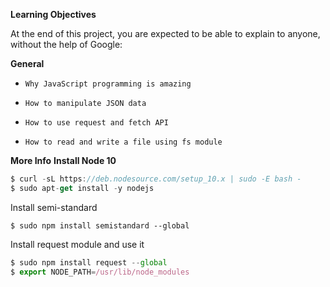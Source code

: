 **Learning Objectives**

At the end of this project, you are expected to be able to explain to anyone, without the help of Google:

**General**

-     Why JavaScript programming is amazing
-     How to manipulate JSON data
-     How to use request and fetch API
-     How to read and write a file using fs module

**More Info**
**Install Node 10**
```javascript
$ curl -sL https://deb.nodesource.com/setup_10.x | sudo -E bash -
$ sudo apt-get install -y nodejs
```
Install semi-standard

`$ sudo npm install semistandard --global`

Install request module and use it
```javascript
$ sudo npm install request --global
$ export NODE_PATH=/usr/lib/node_modules
```
